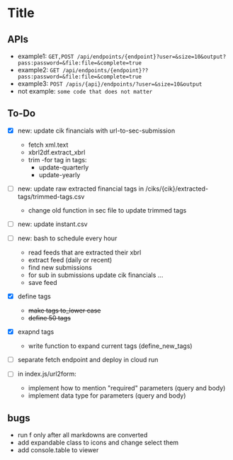 # Title

## APIs
- example1: `GET,POST /api/endpoints/{endpoint}?user=&size=10&output?pass:password=&file:file=&complete=true`
- example2: `GET /api/endpoints/{endpoint}??pass:password=&file:file=&complete=true`
- example3: `POST /apis/{api}/endpoints/?user=&size=10&output`
- not example: `some code that does not matter`


## To-Do
- [x] new: update cik financials with url-to-sec-submission
    - fetch xml.text
    - xbrl2df.extract_xbrl
    - trim
    -for tag in tags:
        - update-quarterly
        - update-yearly

- [ ] new: update raw extracted financial tags in /ciks/{cik}/extracted-tags/trimmed-tags.csv
    - change old function in sec file to update trimmed tags

- [ ] new: update instant.csv

- [ ] new: bash to schedule every hour
    - read feeds that are extracted their xbrl
    - extract feed (daily or recent) 
    - find new submissions
    - for sub in submissions
        update cik financials ...
    - save feed

- [x] define tags
    - ~~make tags to_lower case~~
    - ~~define 50 tags~~

- [x] exapnd tags
    - write function to expand current tags (define_new_tags)

- [ ] separate fetch endpoint and deploy in cloud run

- [ ] in index.js/url2form:
    - implement how to mention "required" parameters (query and body)
    - implement data type for parameters (query and body) 


## bugs    

- run f only after all markdowns are converted
- add expandable class to icons and change select them
- add console.table to viewer
